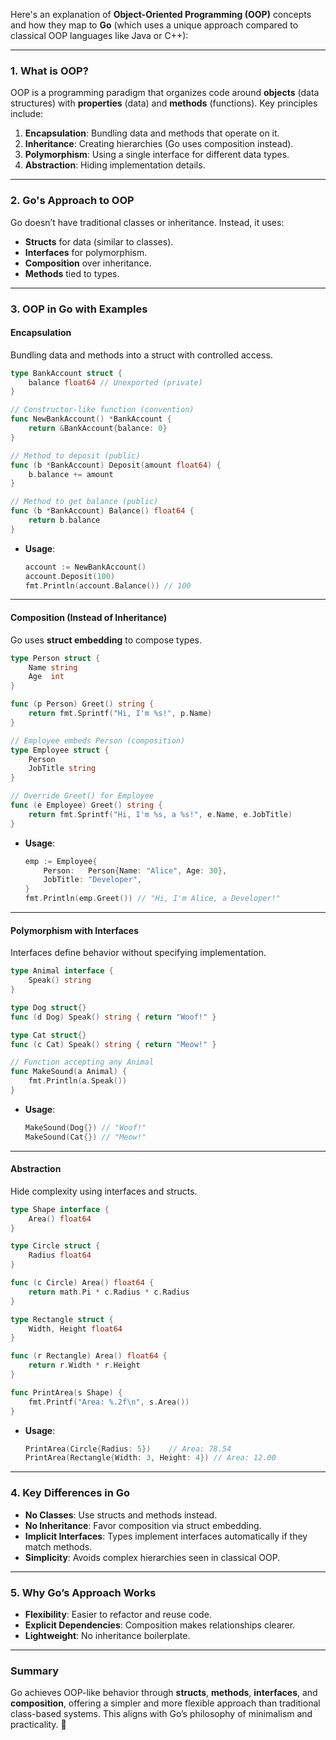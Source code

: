 Here's an explanation of **Object-Oriented Programming (OOP)** concepts and how they map to **Go** (which uses a unique approach compared to classical OOP languages like Java or C++):

---

### **1. What is OOP?**
OOP is a programming paradigm that organizes code around **objects** (data structures) with **properties** (data) and **methods** (functions). Key principles include:
1. **Encapsulation**: Bundling data and methods that operate on it.
2. **Inheritance**: Creating hierarchies (Go uses composition instead).
3. **Polymorphism**: Using a single interface for different data types.
4. **Abstraction**: Hiding implementation details.

---

### **2. Go's Approach to OOP**
Go doesn’t have traditional classes or inheritance. Instead, it uses:
- **Structs** for data (similar to classes).
- **Interfaces** for polymorphism.
- **Composition** over inheritance.
- **Methods** tied to types.

---

### **3. OOP in Go with Examples**

#### **Encapsulation**  
Bundling data and methods into a struct with controlled access.  
```go
type BankAccount struct {
    balance float64 // Unexported (private)
}

// Constructor-like function (convention)
func NewBankAccount() *BankAccount {
    return &BankAccount{balance: 0}
}

// Method to deposit (public)
func (b *BankAccount) Deposit(amount float64) {
    b.balance += amount
}

// Method to get balance (public)
func (b *BankAccount) Balance() float64 {
    return b.balance
}
```
- **Usage**:  
  ```go
  account := NewBankAccount()
  account.Deposit(100)
  fmt.Println(account.Balance()) // 100
  ```

---

#### **Composition (Instead of Inheritance)**  
Go uses **struct embedding** to compose types.  
```go
type Person struct {
    Name string
    Age  int
}

func (p Person) Greet() string {
    return fmt.Sprintf("Hi, I'm %s!", p.Name)
}

// Employee embeds Person (composition)
type Employee struct {
    Person
    JobTitle string
}

// Override Greet() for Employee
func (e Employee) Greet() string {
    return fmt.Sprintf("Hi, I'm %s, a %s!", e.Name, e.JobTitle)
}
```
- **Usage**:  
  ```go
  emp := Employee{
      Person:   Person{Name: "Alice", Age: 30},
      JobTitle: "Developer",
  }
  fmt.Println(emp.Greet()) // "Hi, I'm Alice, a Developer!"
  ```

---

#### **Polymorphism with Interfaces**  
Interfaces define behavior without specifying implementation.  
```go
type Animal interface {
    Speak() string
}

type Dog struct{}
func (d Dog) Speak() string { return "Woof!" }

type Cat struct{}
func (c Cat) Speak() string { return "Meow!" }

// Function accepting any Animal
func MakeSound(a Animal) {
    fmt.Println(a.Speak())
}
```
- **Usage**:  
  ```go
  MakeSound(Dog{}) // "Woof!"
  MakeSound(Cat{}) // "Meow!"
  ```

---

#### **Abstraction**  
Hide complexity using interfaces and structs.  
```go
type Shape interface {
    Area() float64
}

type Circle struct {
    Radius float64
}

func (c Circle) Area() float64 {
    return math.Pi * c.Radius * c.Radius
}

type Rectangle struct {
    Width, Height float64
}

func (r Rectangle) Area() float64 {
    return r.Width * r.Height
}

func PrintArea(s Shape) {
    fmt.Printf("Area: %.2f\n", s.Area())
}
```
- **Usage**:  
  ```go
  PrintArea(Circle{Radius: 5})    // Area: 78.54
  PrintArea(Rectangle{Width: 3, Height: 4}) // Area: 12.00
  ```

---

### **4. Key Differences in Go**
- **No Classes**: Use structs and methods instead.
- **No Inheritance**: Favor composition via struct embedding.
- **Implicit Interfaces**: Types implement interfaces automatically if they match methods.
- **Simplicity**: Avoids complex hierarchies seen in classical OOP.

---

### **5. Why Go’s Approach Works**
- **Flexibility**: Easier to refactor and reuse code.
- **Explicit Dependencies**: Composition makes relationships clearer.
- **Lightweight**: No inheritance boilerplate.

---

### **Summary**  
Go achieves OOP-like behavior through **structs**, **methods**, **interfaces**, and **composition**, offering a simpler and more flexible approach than traditional class-based systems. This aligns with Go’s philosophy of minimalism and practicality. 🚀
